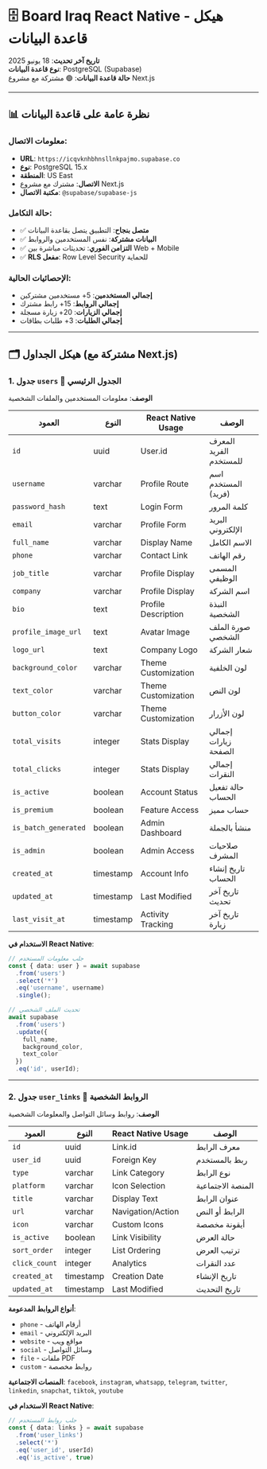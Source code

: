 # 🗄️ Board Iraq React Native - هيكل قاعدة البيانات

**تاريخ آخر تحديث**: 18 يونيو 2025  
**نوع قاعدة البيانات**: PostgreSQL (Supabase)  
**حالة قاعدة البيانات**: 🟢 مشتركة مع مشروع Next.js

---

## 📊 نظرة عامة على قاعدة البيانات

### معلومات الاتصال:
- **URL**: `https://icqvknhbhnsllnkpajmo.supabase.co`
- **نوع**: PostgreSQL 15.x
- **المنطقة**: US East
- **الاتصال**: مشترك مع مشروع Next.js
- **مكتبة الاتصال**: `@supabase/supabase-js`

### حالة التكامل:
- ✅ **متصل بنجاح**: التطبيق يتصل بقاعدة البيانات
- ✅ **البيانات مشتركة**: نفس المستخدمين والروابط
- ✅ **التزامن الفوري**: تحديثات مباشرة بين Web + Mobile
- ✅ **RLS مفعل**: Row Level Security للحماية

### الإحصائيات الحالية:
- **إجمالي المستخدمين**: 5+ مستخدمين مشتركين
- **إجمالي الروابط**: 15+ رابط مشترك
- **إجمالي الزيارات**: 20+ زيارة مسجلة
- **إجمالي الطلبات**: 3+ طلبات بطاقات

---

## 🗂️ هيكل الجداول (مشتركة مع Next.js)

### 1. جدول `users` 👥 **الجدول الرئيسي**
**الوصف**: معلومات المستخدمين والملفات الشخصية

| العمود | النوع | React Native Usage | الوصف |
|---------|-------|-------------------|--------|
| `id` | uuid | User.id | المعرف الفريد للمستخدم |
| `username` | varchar | Profile Route | اسم المستخدم (فريد) |
| `password_hash` | text | Login Form | كلمة المرور |
| `email` | varchar | Profile Form | البريد الإلكتروني |
| `full_name` | varchar | Display Name | الاسم الكامل |
| `phone` | varchar | Contact Link | رقم الهاتف |
| `job_title` | varchar | Profile Display | المسمى الوظيفي |
| `company` | varchar | Profile Display | اسم الشركة |
| `bio` | text | Profile Description | النبذة الشخصية |
| `profile_image_url` | text | Avatar Image | صورة الملف الشخصي |
| `logo_url` | text | Company Logo | شعار الشركة |
| `background_color` | varchar | Theme Customization | لون الخلفية |
| `text_color` | varchar | Theme Customization | لون النص |
| `button_color` | varchar | Theme Customization | لون الأزرار |
| `total_visits` | integer | Stats Display | إجمالي زيارات الصفحة |
| `total_clicks` | integer | Stats Display | إجمالي النقرات |
| `is_active` | boolean | Account Status | حالة تفعيل الحساب |
| `is_premium` | boolean | Feature Access | حساب مميز |
| `is_batch_generated` | boolean | Admin Dashboard | منشأ بالجملة |
| `is_admin` | boolean | Admin Access | صلاحيات المشرف |
| `created_at` | timestamp | Account Info | تاريخ إنشاء الحساب |
| `updated_at` | timestamp | Last Modified | تاريخ آخر تحديث |
| `last_visit_at` | timestamp | Activity Tracking | تاريخ آخر زيارة |

**الاستخدام في React Native**:
```typescript
// جلب معلومات المستخدم
const { data: user } = await supabase
  .from('users')
  .select('*')
  .eq('username', username)
  .single();

// تحديث الملف الشخصي
await supabase
  .from('users')
  .update({ 
    full_name, 
    background_color,
    text_color 
  })
  .eq('id', userId);
```

---

### 2. جدول `user_links` 🔗 **الروابط الشخصية**
**الوصف**: روابط وسائل التواصل والمعلومات الشخصية

| العمود | النوع | React Native Usage | الوصف |
|---------|-------|-------------------|--------|
| `id` | uuid | Link.id | معرف الرابط |
| `user_id` | uuid | Foreign Key | ربط بالمستخدم |
| `type` | varchar | Link Category | نوع الرابط |
| `platform` | varchar | Icon Selection | المنصة الاجتماعية |
| `title` | varchar | Display Text | عنوان الرابط |
| `url` | varchar | Navigation/Action | الرابط أو النص |
| `icon` | varchar | Custom Icons | أيقونة مخصصة |
| `is_active` | boolean | Link Visibility | حالة العرض |
| `sort_order` | integer | List Ordering | ترتيب العرض |
| `click_count` | integer | Analytics | عدد النقرات |
| `created_at` | timestamp | Creation Date | تاريخ الإنشاء |
| `updated_at` | timestamp | Last Modified | تاريخ التحديث |

**أنواع الروابط المدعومة**:
- `phone` - أرقام الهاتف
- `email` - البريد الإلكتروني  
- `website` - مواقع ويب
- `social` - وسائل التواصل
- `file` - ملفات PDF
- `custom` - روابط مخصصة

**المنصات الاجتماعية**:
`facebook`, `instagram`, `whatsapp`, `telegram`, `twitter`, `linkedin`, `snapchat`, `tiktok`, `youtube`

**الاستخدام في React Native**:
```typescript
// جلب روابط المستخدم
const { data: links } = await supabase
  .from('user_links')
  .select('*')
  .eq('user_id', userId)
  .eq('is_active', true)